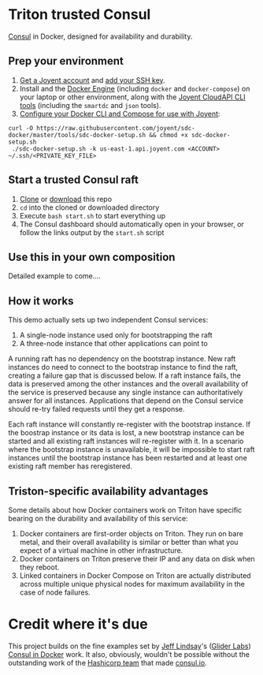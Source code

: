 # Triton trusted Consul

[Consul](http://www.consul.io/) in Docker, designed for availability and durability.

## Prep your environment

1. [Get a Joyent account](https://my.joyent.com/landing/signup/) and [add your SSH key](https://docs.joyent.com/public-cloud/getting-started).
1. Install and the [Docker Engine](https://docs.docker.com/installation/mac/) (including `docker` and `docker-compose`) on your laptop or other environment, along with the [Joyent CloudAPI CLI tools](https://apidocs.joyent.com/cloudapi/#getting-started) (including the `smartdc` and `json` tools).
1. [Configure your Docker CLI and Compose for use with Joyent](https://docs.joyent.com/public-cloud/api-access/docker):

```
curl -O https://raw.githubusercontent.com/joyent/sdc-docker/master/tools/sdc-docker-setup.sh && chmod +x sdc-docker-setup.sh
 ./sdc-docker-setup.sh -k us-east-1.api.joyent.com <ACCOUNT> ~/.ssh/<PRIVATE_KEY_FILE>
```

## Start a trusted Consul raft

1. [Clone](https://github.com/misterbisson/triton-consul) or [download](https://github.com/misterbisson/triton-consul/archive/master.zip) this repo
1. `cd` into the cloned or downloaded directory
1. Execute `bash start.sh` to start everything up
1. The Consul dashboard should automatically open in your browser, or follow the links output by the `start.sh` script

## Use this in your own composition

Detailed example to come....

## How it works

This demo actually sets up two independent Consul services:

1. A single-node instance used only for bootstrapping the raft
1. A three-node instance that other applications can point to

A running raft has no dependency on the bootstrap instance. New raft instances do need to connect to the bootstrap instance to find the raft, creating a failure gap that is discussed below. If a raft instance fails, the data is preserved among the other instances and the overall availability of the service is preserved because any single instance can authoritatively answer for all instances. Applications that depend on the Consul service should re-try failed requests until they get a response.

Each raft instance will constantly re-register with the bootstrap instance. If the boostrap instance or its data is lost, a new bootstrap instance can be started and all existing raft instances will re-register with it. In a scenario where the bootstrap instance is unavailable, it will be impossible to start raft instances until the bootstrap instance has been restarted and at least one existing raft member has reregistered.

## Triston-specific availability advantages

Some details about how Docker containers work on Triton have specific bearing on the durability and availability of this service:

1. Docker containers are first-order objects on Triton. They run on bare metal, and their overall availability is similar or better than what you expect of a virtual machine in other infrastructure.
1. Docker containers on Triton preserve their IP and any data on disk when they reboot.
1. Linked containers in Docker Compose on Triton are actually distributed across multiple unique physical nodes for maximum availability in the case of  node failures.

# Credit where it's due

This project builds on the fine examples set by [Jeff Lindsay](https://github.com/progrium)'s ([Glider Labs](https://github.com/gliderlabs)) [Consul in Docker](https://github.com/gliderlabs/docker-consul/tree/legacy) work. It also, obviously, wouldn't be possible without the outstanding work of the [Hashicorp team](https://hashicorp.com) that made [consul.io](https://www.consul.io).